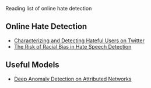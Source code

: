 
Reading list of online hate detection


## Online Hate Detection
* [Characterizing and Detecting Hateful Users on Twitter](https://arxiv.org/pdf/1803.08977.pdf)
* [The Risk of Racial Bias in Hate Speech Detection](https://www.aclweb.org/anthology/P19-1163.pdf)


## Useful Models
* [Deep Anomaly Detection on Attributed Networks](http://www.public.asu.edu/~jundongl/paper/SDM19_DOMINANT.pdf)
